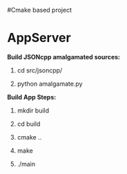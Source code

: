 #Cmake based project

# **AppServer** #


**Build JSONcpp amalgamated sources:**

1. cd src/jsoncpp/

2. python amalgamate.py


**Build App Steps:**

1. mkdir build

2. cd build

2. cmake ..

3. make

4. ./main